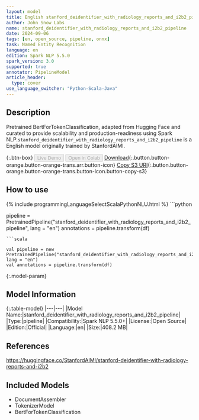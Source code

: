 ```yaml
---
layout: model
title: English stanford_deidentifier_with_radiology_reports_and_i2b2_pipeline pipeline BertForTokenClassification from StanfordAIMI
author: John Snow Labs
name: stanford_deidentifier_with_radiology_reports_and_i2b2_pipeline
date: 2024-09-06
tags: [en, open_source, pipeline, onnx]
task: Named Entity Recognition
language: en
edition: Spark NLP 5.5.0
spark_version: 3.0
supported: true
annotator: PipelineModel
article_header:
  type: cover
use_language_switcher: "Python-Scala-Java"
---
```


## Description

Pretrained BertForTokenClassification, adapted from Hugging Face and curated to provide scalability and production-readiness using Spark NLP.`stanford_deidentifier_with_radiology_reports_and_i2b2_pipeline` is a English model originally trained by StanfordAIMI.

{:.btn-box}
<button class="button button-orange" disabled>Live Demo</button>
<button class="button button-orange" disabled>Open in Colab</button>
[Download](https://s3.amazonaws.com/auxdata.johnsnowlabs.com/public/models/stanford_deidentifier_with_radiology_reports_and_i2b2_pipeline_en_5.5.0_3.0_1725634084665.zip){:.button.button-orange.button-orange-trans.arr.button-icon}
[Copy S3 URI](s3://auxdata.johnsnowlabs.com/public/models/stanford_deidentifier_with_radiology_reports_and_i2b2_pipeline_en_5.5.0_3.0_1725634084665.zip){:.button.button-orange.button-orange-trans.button-icon.button-copy-s3}

## How to use



<div class="tabs-box" markdown="1">
{% include programmingLanguageSelectScalaPythonNLU.html %}
```python

pipeline = PretrainedPipeline("stanford_deidentifier_with_radiology_reports_and_i2b2_pipeline", lang = "en")
annotations =  pipeline.transform(df)   

```
```scala

val pipeline = new PretrainedPipeline("stanford_deidentifier_with_radiology_reports_and_i2b2_pipeline", lang = "en")
val annotations = pipeline.transform(df)

```
</div>

{:.model-param}
## Model Information

{:.table-model}
|---|---|
|Model Name:|stanford_deidentifier_with_radiology_reports_and_i2b2_pipeline|
|Type:|pipeline|
|Compatibility:|Spark NLP 5.5.0+|
|License:|Open Source|
|Edition:|Official|
|Language:|en|
|Size:|408.2 MB|

## References

https://huggingface.co/StanfordAIMI/stanford-deidentifier-with-radiology-reports-and-i2b2

## Included Models

- DocumentAssembler
- TokenizerModel
- BertForTokenClassification
